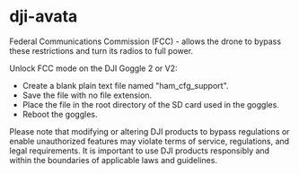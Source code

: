 # dji-avata
Federal Communications Commission (FCC) -  allows the drone to bypass these restrictions and turn its radios to full power.


Unlock FCC mode on the DJI Goggle 2 or V2:

  - Create a blank plain text file named "ham_cfg_support". 
  - Save the file with no file extension.
  - Place the file in the root directory of the SD card used in the goggles.
  - Reboot the goggles.

Please note that modifying or altering DJI products to bypass regulations or enable unauthorized features may violate terms of service, regulations, and legal requirements. It is important to use DJI products responsibly and within the boundaries of applicable laws and guidelines.
